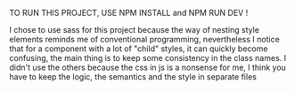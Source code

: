 TO RUN THIS PROJECT, USE NPM INSTALL and NPM RUN DEV !

I chose to use sass for this project because the way of nesting style elements reminds me of conventional programming, nevertheless I notice that for a component with a lot of "child" styles, it can quickly become confusing, the main thing is to keep some consistency in the class names.
I didn't use the others because the css in js is a nonsense for me, I think you have to keep the logic, the semantics and the style in separate files
